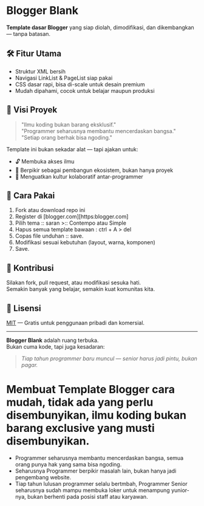 # Blogger Blank

**Template dasar Blogger** yang siap diolah, dimodifikasi, dan dikembangkan — tanpa batasan.

## 🛠️ Fitur Utama
- Struktur XML bersih
- Navigasi LinkList & PageList siap pakai
- CSS dasar rapi, bisa di-scale untuk desain premium
- Mudah dipahami, cocok untuk belajar maupun produksi

## 🎯 Visi Proyek

> "Ilmu koding bukan barang eksklusif."  
> "Programmer seharusnya membantu mencerdaskan bangsa."  
> "Setiap orang berhak bisa ngoding."

Template ini bukan sekadar alat — tapi ajakan untuk:
- 🔓 Membuka akses ilmu
- 🧠 Berpikir sebagai pembangun ekosistem, bukan hanya proyek
- 🤝 Menguatkan kultur kolaboratif antar-programmer

## 🧰 Cara Pakai
1. Fork atau download repo ini
2. Register di [blogger.com][https:blogger.com]
3. Pilih tema :: saran >:: Contempo atau Simple
4. Hapus semua template bawaan : ctrl + A > del
5. Copas file unduhan :: save. 
6. Modifikasi sesuai kebutuhan (layout, warna, komponen)
7. Save.

## 🙌 Kontribusi
Silakan fork, pull request, atau modifikasi sesuka hati.  
Semakin banyak yang belajar, semakin kuat komunitas kita.

## 🔖 Lisensi
[MIT](LICENSE) — Gratis untuk penggunaan pribadi dan komersial.

---

**Blogger Blank** adalah ruang terbuka.  
Bukan cuma kode, tapi juga kesadaran:  
> *Tiap tahun programmer baru muncul — senior harus jadi pintu, bukan pagar.*


# Membuat Template Blogger cara mudah, tidak ada yang perlu disembunyikan, ilmu koding bukan barang exclusive yang musti disembunyikan.
- Programmer seharusnya membantu mencerdaskan bangsa, semua orang punya hak yang sama bisa ngoding.
- Seharusnya Programmer berpikir masalah lain, bukan hanya jadi pengembang website.
- Tiap tahun lulusan programmer selalu bertmbah, Programmer Senior seharusnya sudah mampu membuka loker untuk menampung yunior-nya, bukan berhenti pada posisi staff atau karyawan.
